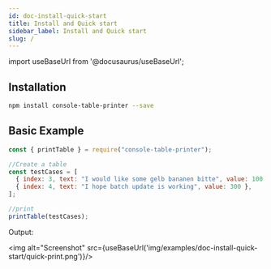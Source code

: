 ```yaml
---
id: doc-install-quick-start
title: Install and Quick start
sidebar_label: Install and Quick start
slug: /
---
```


import useBaseUrl from '@docusaurus/useBaseUrl';

## Installation

```bash npm2yarn
npm install console-table-printer --save
```

## Basic Example

```javascript
const { printTable } = require("console-table-printer");

//Create a table
const testCases = [
  { index: 3, text: "I would like some gelb bananen bitte", value: 100 },
  { index: 4, text: "I hope batch update is working", value: 300 },
];

//print
printTable(testCases);
```

Output:

<img alt="Screenshot" src={useBaseUrl('img/examples/doc-install-quick-start/quick-print.png')}/>
